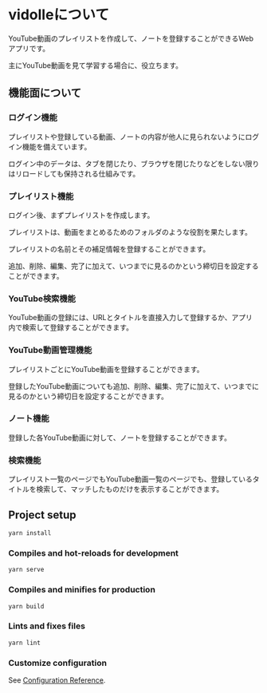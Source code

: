 # vidolleについて

YouTube動画のプレイリストを作成して、ノートを登録することができるWebアプリです。

主にYouTube動画を見て学習する場合に、役立ちます。  

## 機能面について

### ログイン機能
プレイリストや登録している動画、ノートの内容が他人に見られないようにログイン機能を備えています。

ログイン中のデータは、タブを閉じたり、ブラウザを閉じたりなどをしない限りはリロードしても保持される仕組みです。  

### プレイリスト機能
ログイン後、まずプレイリストを作成します。

プレイリストは、動画をまとめるためのフォルダのような役割を果たします。

プレイリストの名前とその補足情報を登録することができます。

追加、削除、編集、完了に加えて、いつまでに見るのかという締切日を設定することができます。  
  

### YouTube検索機能
YouTube動画の登録には、URLとタイトルを直接入力して登録するか、アプリ内で検索して登録することができます。  

### YouTube動画管理機能
プレイリストごとにYouTube動画を登録することができます。

登録したYouTube動画についても追加、削除、編集、完了に加えて、いつまでに見るのかという締切日を設定することができます。  

### ノート機能
登録した各YouTube動画に対して、ノートを登録することができます。  

### 検索機能
プレイリスト一覧のページでもYouTube動画一覧のページでも、登録しているタイトルを検索して、マッチしたものだけを表示することができます。  

## Project setup
```
yarn install
```

### Compiles and hot-reloads for development
```
yarn serve
```

### Compiles and minifies for production
```
yarn build
```

### Lints and fixes files
```
yarn lint
```

### Customize configuration
See [Configuration Reference](https://cli.vuejs.org/config/).
